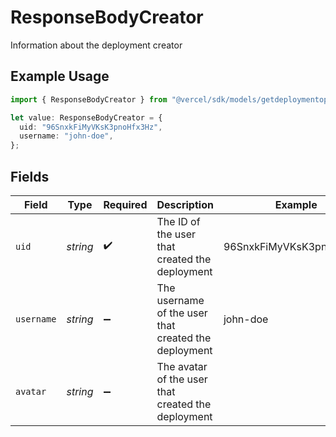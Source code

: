 # ResponseBodyCreator

Information about the deployment creator

## Example Usage

```typescript
import { ResponseBodyCreator } from "@vercel/sdk/models/getdeploymentop.js";

let value: ResponseBodyCreator = {
  uid: "96SnxkFiMyVKsK3pnoHfx3Hz",
  username: "john-doe",
};
```

## Fields

| Field                                                | Type                                                 | Required                                             | Description                                          | Example                                              |
| ---------------------------------------------------- | ---------------------------------------------------- | ---------------------------------------------------- | ---------------------------------------------------- | ---------------------------------------------------- |
| `uid`                                                | *string*                                             | :heavy_check_mark:                                   | The ID of the user that created the deployment       | 96SnxkFiMyVKsK3pnoHfx3Hz                             |
| `username`                                           | *string*                                             | :heavy_minus_sign:                                   | The username of the user that created the deployment | john-doe                                             |
| `avatar`                                             | *string*                                             | :heavy_minus_sign:                                   | The avatar of the user that created the deployment   |                                                      |